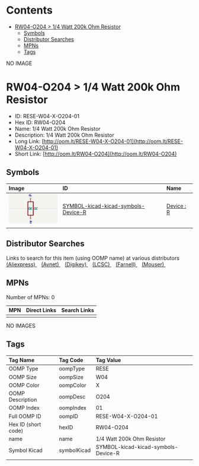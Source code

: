 



Contents
========

* [RW04-O204 > 1/4 Watt 200k Ohm Resistor](#rw04-o204--14-watt-200k-ohm-resistor)
	* [Symbols](#symbols)
	* [Distributor Searches](#distributor-searches)
	* [MPNs](#mpns)
	* [Tags](#tags)
  
NO IMAGE  
# RW04-O204 > 1/4 Watt 200k Ohm Resistor

- ID: RESE-W04-X-O204-01
- Hex ID: RW04-O204
- Name: 1/4 Watt 200k Ohm Resistor
- Description: 1/4 Watt 200k Ohm Resistor
- Long Link: [http://oom.lt/RESE-W04-X-O204-01](http://oom.lt/RESE-W04-X-O204-01)
- Short Link: [http://oom.lt/RW04-O204](http://oom.lt/RW04-O204)

## Symbols
  

|Image|ID|Name|
| :--- | :--- | :--- |
|[![](https://raw.githubusercontent.com/oomlout/oomlout_OOMP_eda_V2/main/SYMBOL/kicad/kicad-symbols/Device/R/image_140.png)](https://github.com/oomlout/oomlout_OOMP_eda_V2/tree/main/SYMBOL/kicad/kicad-symbols/Device/R/)|[SYMBOL-kicad-kicad-symbols-Device-R](https://github.com/oomlout/oomlout_OOMP_eda_V2/tree/main/SYMBOL/kicad/kicad-symbols/Device/R/)|[Device : R](https://github.com/oomlout/oomlout_OOMP_eda_V2/tree/main/SYMBOL/kicad/kicad-symbols/Device/R/)|
||||

## Distributor Searches
  
Links to search for this item (using OOMP name) at various distributors  
[(Aliexpress) ](https://www.aliexpress.com/wholesale?SearchText=11171/4+Watt+200k+Ohm+Resistor)&nbsp;&nbsp;&nbsp;[(Avnet) ](https://www.avnet.com/shop/us/search/1/4+Watt+200k+Ohm+Resistor)&nbsp;&nbsp;&nbsp;[(Digikey) ](https://www.digikey.co.uk/en/products/result?s=1/4+Watt+200k+Ohm+Resistor)&nbsp;&nbsp;&nbsp;[(LCSC) ](https://www.lcsc.com/search?q=1/4+Watt+200k+Ohm+Resistor)&nbsp;&nbsp;&nbsp;[(Farnell) ](https://uk.farnell.com/search?st=1/4+Watt+200k+Ohm+Resistor)&nbsp;&nbsp;&nbsp;[(Mouser) ](https://www.mouser.com/c/?q=1/4+Watt+200k+Ohm+Resistor)&nbsp;&nbsp;&nbsp;
## MPNs
  
Number of MPNs: 0  

|MPN|Direct Links|Search Links|
| :--- | :--- | :--- |
||||
  
NO IMAGES  
## Tags
  

|Tag Name|Tag Code|Tag Value|
| :--- | :--- | :--- |
|OOMP Type|oompType|RESE|
|OOMP Size|oompSize|W04|
|OOMP Color|oompColor|X|
|OOMP Description|oompDesc|O204|
|OOMP Index|oompIndex|01|
|Full OOMP ID|oompID|RESE-W04-X-O204-01|
|Hex ID (short code)|hexID|RW04-O204|
|name|name|1/4 Watt 200k Ohm Resistor|
|Symbol Kicad|symbolKicad|SYMBOL-kicad-kicad-symbols-Device-R|
||||
